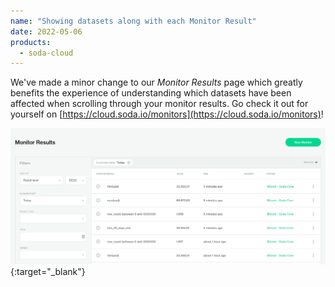 ```yaml
---
name: "Showing datasets along with each Monitor Result"
date: 2022-05-06
products:
  - soda-cloud
---
```


We've made a minor change to our _Monitor Results_ page which greatly benefits the experience of understanding which datasets have been affected when scrolling through your monitor results. Go check it out for yourself on [https://cloud.soda.io/monitors](https://cloud.soda.io/monitors)!

[![Dataset names in Monitor Results](/assets/images/monitor-results-dataset.png)](/assets/images/monitor-results-dataset.png){:target="_blank"}
